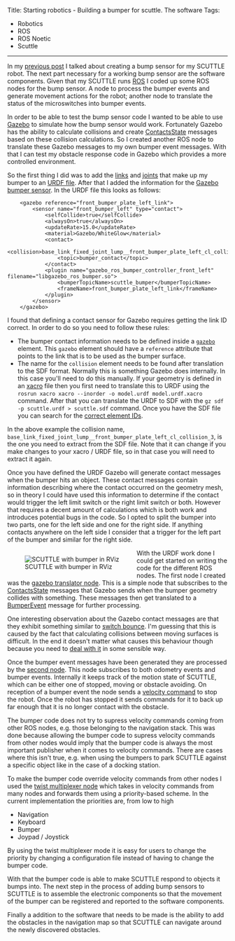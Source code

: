 Title: Starting robotics - Building a bumper for scuttle. The software
Tags:

- Robotics
- ROS
- ROS Noetic
- Scuttle

---

In my [previous post](posts/Robotics-a-bumper-for-scuttle-overview) I talked about creating a bump
sensor for my SCUTTLE robot. The next part necessary for a working bump sensor are the software
components. Given that my SCUTTLE runs [ROS](https://www.ros.org/) I coded up some ROS nodes for the
bump sensor. A node to process the bumper events and generate movement actions for the robot; another
node to translate the status of the microswitches into bumper events.

In order to be able to test the bump sensor code I wanted to be able to use [Gazebo](https://gazebosim.org/home)
to simulate how the bump sensor would work. Fortunately Gazebo has the ability to calculate collisions
and create [ContactsState](http://docs.ros.org/en/api/gazebo_msgs/html/msg/ContactsState.html)
messages based on these collision calculations. So I created another ROS node to translate these
Gazebo messages to my own bumper event messages. With that I can test my obstacle response code in
Gazebo which provides a more controlled environment.

So the first thing I did was to add the [links](http://wiki.ros.org/urdf/XML/link) and
[joints](http://wiki.ros.org/urdf/XML/joint) that make up my bumper to an
[URDF file](https://github.com/pvandervelde/scuttle_bumper/blob/master/urdf/bumper.xacro). After that
I added the information for the [Gazebo bumper sensor](https://classic.gazebosim.org/tutorials?tut=ros_gzplugins#Bumper).
In the URDF file this looks as follows:

```
    <gazebo reference="front_bumper_plate_left_link">
        <sensor name="front_bumper_left" type="contact">
            <selfCollide>true</selfCollide>
            <alwaysOn>true</alwaysOn>
            <updateRate>15.0</updateRate>
            <material>Gazebo/WhiteGlow</material>
            <contact>
                <collision>base_link_fixed_joint_lump__front_bumper_plate_left_cl_collision_3</collision>
                <topic>bumper_contact</topic>
            </contact>
            <plugin name="gazebo_ros_bumper_controller_front_left" filename="libgazebo_ros_bumper.so">
                <bumperTopicName>scuttle_bumper</bumperTopicName>
                <frameName>front_bumper_plate_left_link</frameName>
            </plugin>
        </sensor>
    </gazebo>
```

I found that defining a contact sensor for Gazebo requires getting the link ID correct. In order to
do so you need to follow these rules:

- The bumper contact information needs to be defined inside a [`gazebo`](https://classic.gazebosim.org/tutorials?tut=ros_urdf&cat=connect_ros)
  element. This `gazebo` element should have a `reference` attribute that points to the link that is
  to be used as the bumper surface.
- The name for the `collision` element needs to be found after translation to the SDF format. Normally
  this is something Gazebo does internally. In this case you'll need to do this manually. If your
  geometry is defined in an [xacro](http://wiki.ros.org/xacro) file then you first need to translate
  this to URDF using the `rosrun xacro xacro --inorder -o model.urdf model.urdf.xacro` command. After
  that you can translate the URDF to SDF with the `gz sdf -p scuttle.urdf > scuttle.sdf` command. Once
  you have the SDF file you can search for the
  [correct element IDs](https://answers.gazebosim.org/question/21992/what-collision-name-is-supposed-to-be-passed-to-contact-sensor/).

In the above example the collision name, `base_link_fixed_joint_lump__front_bumper_plate_left_cl_collision_3`,
is the one you need to extract from the SDF file. Note that it can change if you make changes to
your xacro / URDF file, so in that case you will need to extract it again.

Once you have defined the URDF Gazebo will generate contact messages when the bumper hits an object.
These contact messages contain information describing where the contact occurred on the geometry mesh,
so in theory I could have used this information to determine if the contact would trigger the left
limit switch or the right limit switch or both. However that requires a decent amount of calculations
which is both work and introduces potential bugs in the code. So I opted to split the bumper into
two parts, one for the left side and one for the right side. If anything contacts anywhere on the
left side I consider that a trigger for the left part of the bumper and similar for the right side.

<figure style="float:left">
<img alt="SCUTTLE with bumper in RViz" src="/assets/images/robotics/scuttle/scuttle-with-bumper-in-rviz.png" />
<figcaption>SCUTTLE with bumper in RViz</figcaption>
</figure>

With the URDF work done I could get started on writing the code for the different ROS nodes. The first
node I created was the [gazebo translator node](https://github.com/pvandervelde/scuttle_bumper/blob/master/src/gazebo_contact_sensor_translator.py).
This is a simple node that subscribes to the [ContactsState](http://docs.ros.org/en/api/gazebo_msgs/html/msg/ContactsState.html)
messages that Gazebo sends when the bumper geometry collides with something. These messages then
get translated to a [BumperEvent](https://github.com/pvandervelde/scuttle_ros_msgs/blob/noetic/msg/BumperEvent.msg)
message for further processing.

One interesting observation about the Gazebo contact messages are that they exhibit something
similar to [switch bounce](https://www.pcmag.com/index.php/encyclopedia/term/switch-bounce). I'm
guessing that this is caused by the fact that calculating collisions between moving surfaces is
difficult. In the end it doesn't matter what causes this behaviour though because you need to
[deal with it](https://github.com/pvandervelde/scuttle_bumper/blob/master/src/debounce.py) in
some sensible way.

Once the bumper event messages have been generated they are processed by the
[second node](https://github.com/pvandervelde/scuttle_bumper/blob/master/src/bumper_navigator.py).
This node subscribes to both odometry events and bumper events. Internally it keeps track of the
motion state of SCUTTLE, which can be either one of stopped, moving or obstacle avoiding. On
reception of a bumper event the node sends a [velocity command](http://docs.ros.org/en/noetic/api/geometry_msgs/html/msg/Twist.html)
to stop the robot. Once the robot has stopped it sends commands for it to back up far enough
that it is no longer contact with the obstacle.

The bumper code does not try to supress velocity commands coming from other ROS nodes, e.g. those
belonging to the navigation stack. This was done because allowing the bumper code to supress velocity
commands from other nodes would imply that the bumper code is always the most important publisher
when it comes to velocity commands. There are cases where this isn't true, e.g. when using
the bumpers to park SCUTTLE against a specific object like in the case of a docking station.

To make the bumper code override velocity commands from other nodes I used the
[twist multiplexer node](http://wiki.ros.org/twist_mux) which takes in velocity commands from
many nodes and forwards them using a priority-based scheme. In the current implementation the
priorities are, from low to high

- Navigation
- Keyboard
- Bumper
- Joypad / Joystick

By using the twist multiplexer mode it is easy for users to change the priority by changing a configuration
file instead of having to change the bumper code.

With that the bumper code is able to make SCUTTLE respond to objects it bumps into. The next step in
the process of adding bump sensors to SCUTTLE is to assemble the electronic components so that the
movement of the bumper can be registered and reported to the software components.

Finally a addition to the software that needs to be made is the ability to add the obstacles in the
navigation map so that SCUTTLE can navigate around the newly discovered obstacles.
